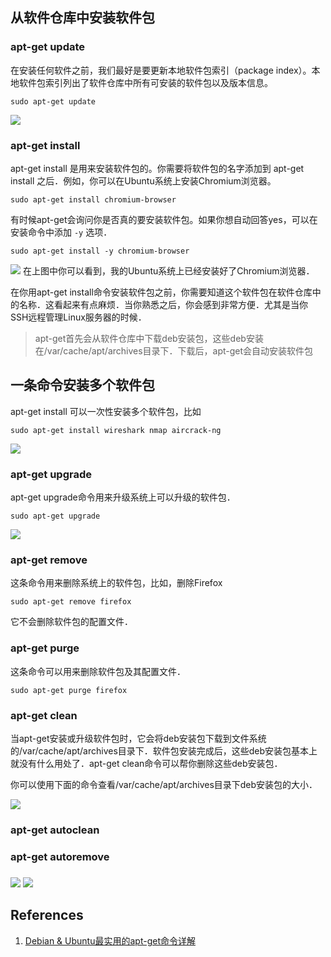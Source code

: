 ## 从软件仓库中安装软件包

### apt-get update

在安装任何软件之前，我们最好是要更新本地软件包索引（package index）。本地软件包索引列出了软件仓库中所有可安装的软件包以及版本信息。
```
sudo apt-get update
```
![](img/apt-get/fig1.jpg?raw=true)

### apt-get install

apt-get install 是用来安装软件包的。你需要将软件包的名字添加到 apt-get install 之后．例如，你可以在Ubuntu系统上安装Chromium浏览器。
```
sudo apt-get install chromium-browser
```
有时候apt-get会询问你是否真的要安装软件包。如果你想自动回答yes，可以在安装命令中添加 `-y` 选项．
```
sudo apt-get install -y chromium-browser
```
![](img/apt-get/fig2.jpg?raw=true)
在上图中你可以看到，我的Ubuntu系统上已经安装好了Chromium浏览器．

在你用apt-get install命令安装软件包之前，你需要知道这个软件包在软件仓库中的名称．这看起来有点麻烦．当你熟悉之后，你会感到非常方便．尤其是当你SSH远程管理Linux服务器的时候．
> apt-get首先会从软件仓库中下载deb安装包，这些deb安装在/var/cache/apt/archives目录下．下载后，apt-get会自动安装软件包

## 一条命令安装多个软件包

apt-get install 可以一次性安装多个软件包，比如
```
sudo apt-get install wireshark nmap aircrack-ng
```
![](img/apt-get/fig3.jpg?raw=true)

### apt-get upgrade

apt-get upgrade命令用来升级系统上可以升级的软件包．
```
sudo apt-get upgrade
```
![](img/apt-get/fig4.jpg?raw=true)

### apt-get remove

这条命令用来删除系统上的软件包，比如，删除Firefox
```
sudo apt-get remove firefox
```
它不会删除软件包的配置文件．

### apt-get purge

这条命令可以用来删除软件包及其配置文件．
```
sudo apt-get purge firefox
```

### apt-get clean

当apt-get安装或升级软件包时，它会将deb安装包下载到文件系统的/var/cache/apt/archives目录下．软件包安装完成后，这些deb安装包基本上就没有什么用处了．apt-get clean命令可以帮你删除这些deb安装包．

你可以使用下面的命令查看/var/cache/apt/archives目录下deb安装包的大小．

![](img/apt-get/fig5.jpg?raw=true)

### apt-get autoclean

### apt-get autoremove

### 
![](img/apt-get/fig6.jpg?raw=true)
![](img/apt-get/fig7.jpg?raw=true)

## References

1. [Debian & Ubuntu最实用的apt-get命令详解](https://www.linuxdashen.com/apt-get%E8%BD%AF%E4%BB%B6%E5%8C%85%E7%AE%A1%E7%90%86%E5%99%A8%E7%9A%84%E5%9F%BA%E6%9C%AC%E7%94%A8%E6%B3%95)
<!--stackedit_data:
eyJoaXN0b3J5IjpbLTE2MTI2OTQwNjBdfQ==
-->